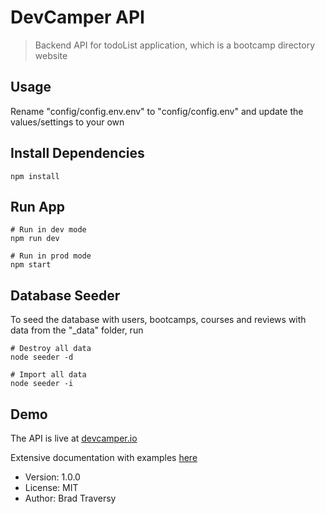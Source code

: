 # DevCamper API

> Backend API for todoList application, which is a bootcamp directory website

## Usage

Rename "config/config.env.env" to "config/config.env" and update the values/settings to your own

## Install Dependencies

```
npm install
```

## Run App

```
# Run in dev mode
npm run dev

# Run in prod mode
npm start
```

## Database Seeder

To seed the database with users, bootcamps, courses and reviews with data from the "\_data" folder, run

```
# Destroy all data
node seeder -d

# Import all data
node seeder -i
```

## Demo

The API is live at [devcamper.io](https://devcamper.io)

Extensive documentation with examples [here](https://documenter.getpostman.com/view/8923145/SVtVVTzd?version=latest)

- Version: 1.0.0
- License: MIT
- Author: Brad Traversy
